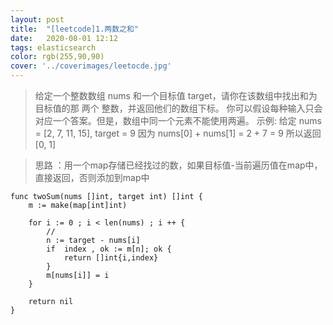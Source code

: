 ```yaml
---
layout: post
title:  "[leetcode]1.两数之和"
date:   2020-08-01 12:12
tags: elasticsearch
color: rgb(255,90,90)
cover: '../coverimages/leetocde.jpg'
---
```


> 给定一个整数数组 nums 和一个目标值 target，请你在该数组中找出和为目标值的那 两个 整数，并返回他们的数组下标。
> 你可以假设每种输入只会对应一个答案。但是，数组中同一个元素不能使用两遍。
> 示例:
给定 nums = [2, 7, 11, 15], target = 9
因为 nums[0] + nums[1] = 2 + 7 = 9
所以返回 [0, 1]

> 思路 ：用一个map存储已经找过的数，如果目标值-当前遍历值在map中，直接返回，否则添加到map中

``` golang
func twoSum(nums []int, target int) []int {
	m := make(map[int]int)

	for i := 0 ; i < len(nums) ; i ++ {
		//
		n := target - nums[i]
		if  index , ok := m[n]; ok {
			return []int{i,index}
		}
		m[nums[i]] = i
	}
	
	return nil
}
```